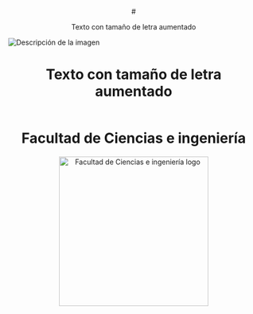<p align="center">
# <p align="center">Texto con tamaño de letra aumentado</p>
  <img src="https://3.files.edl.io/fdf6/22/05/20/143302-79bed48a-5422-4ab4-81ec-98e0f944c4a0.png" alt="Descripción de la imagen">
</p>

# <p align="center">Texto con tamaño de letra aumentado</p>


<p align="center" style="margin-top: 50px; margin-bottom: 50px; font-family: Arial, sans-serif;">
  <h1 align="center"  style="margin-top: 60px; margin-bottom: 20px;" # >Facultad de Ciencias e ingeniería</h1>
  <p align="center">
    <img src="https://3.files.edl.io/fdf6/22/05/20/143302-79bed48a-5422-4ab4-81ec-98e0f944c4a0.png" width="300" alt="Facultad de Ciencias e ingeniería logo">
  </p>  
</p>
